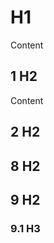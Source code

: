 <!-- set start_level=2 -->
# H1

Content

## 1 H2

Content

## 2 H2
<!-- set counter=8 -->
## 8 H2
## 9 H2

<!-- Content
a
aa -->

### 9.1 H3
